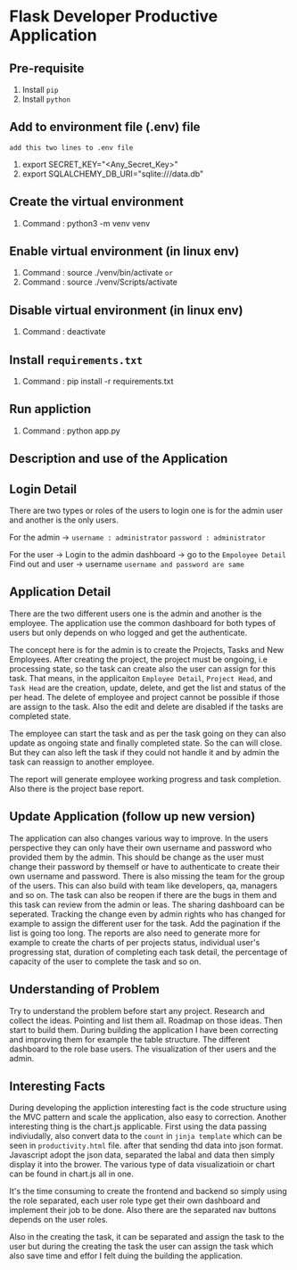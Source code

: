 # Flask Developer Productive Application

## Pre-requisite
1. Install `pip`
2. Install `python`

## Add to environment file (.env) file
`add this two lines to .env file`
1. export SECRET_KEY="<Any_Secret_Key>"
2. export SQLALCHEMY_DB_URI="sqlite:///data.db"

## Create the virtual environment
1. Command : python3 -m venv venv

## Enable virtual environment (in linux env)
1. Command : source ./venv/bin/activate
`or`
1. Command : source ./venv/Scripts/activate

## Disable virtual environment (in linux env)
1. Command : deactivate

## Install `requirements.txt`
1. Command : pip install -r requirements.txt

## Run appliction
1. Command : python app.py

## Description and use of the Application

## Login Detail
There are two types or roles of the users to login one is for the admin user and another is the only users.

For the admin ->
`username : administrator`
`password : administrator`

For the user -> Login to the admin dashboard -> go to the `Empoloyee Detail` Find out and user -> username
`username and password are same`

## Application Detail
There are the two different users one is the admin and another is the employee. The application use the common 
dashboard for both types of users but only depends on who logged and get the authenticate.

The concept here is for the admin is to create the Projects, Tasks and New Employees. After creating the project, 
the project must be ongoing, i.e processing state, so the task can create also the user can assign for this task.
That means, in the applicaiton `Employee Detail`, `Project Head`, and `Task Head` are the creation, update, delete, 
and get the list and status of the per head. The delete of employee and project cannot be possible if those are
assign to the task. Also the edit and delete are disabled if the tasks are completed state.

The employee can start the task and as per the task going on they can also update as ongoing state and finally 
completed state. So the can will close. But they can also left the task if they could not handle it and by admin
the task can reassign to another employee.

The report will generate employee working progress and task completion. Also there is the project base report.

## Update Application (follow up new version)
The application can also changes various way to improve. In the users perspective they can only have their own username 
and password who provided them by the admin. This should be change as the user must change their password by themself or 
have to authenticate to create their own username and password. There is also missing the team for the group of the users. 
This can also build with team like developers, qa, managers and so on. The task can also be reopen if there are the bugs 
in them and this task can review from the admin or leas. The sharing dashboard can be seperated. Tracking the change even 
by admin rights who has changed for example to assign the different user for the task. Add the pagination  if the list 
is going too long. The reports are also need to generate more for example to create the charts of per projects status, 
individual user's progressing stat, duration of completing each task detail, the percentage of capacity of the user 
to complete the task and so on.

## Understanding of Problem
Try to understand the problem before start any project. Research and collect the ideas. Pointing and list them all. Roadmap 
on those ideas. Then start to build them. During building the application I have been correcting and improving them for 
example the table structure. The different dashboard to the role base users. The visualization of ther users and the admin.

## Interesting Facts
During developing the appliction interesting fact is the code structure using the MVC pattern and scale the application, also easy 
to correction. Another interesting thing is the chart.js applicable. First using the data passing indiviudally, also convert data 
to the `count` in `jinja template` which can be seen in `productivity.html` file. after that sending thd data into json format. Javascript adopt the json data, separated the labal and data then simply display it into the brower. The various type of data 
visualizatioin or chart can be found in chart.js all in one.

It's the time consuming to create the frontend and backend so simply using the role separated, each user role type get their own 
dashboard and implement their job to be done. Also there are the separated nav buttons depends on the user roles.

Also in the creating the task, it can be separated and assign the task to the user but during the creating the task the user can
assign the task which also save time and effor I felt duing the building the application.